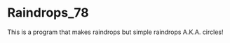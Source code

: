 Raindrops_78
============

This is a program that makes raindrops but simple raindrops A.K.A. circles!
